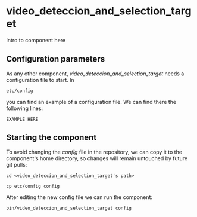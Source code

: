 # video_deteccion_and_selection_target
Intro to component here


## Configuration parameters
As any other component, *video_deteccion_and_selection_target* needs a configuration file to start. In
```
etc/config
```
you can find an example of a configuration file. We can find there the following lines:
```
EXAMPLE HERE
```

## Starting the component
To avoid changing the *config* file in the repository, we can copy it to the component's home directory, so changes will remain untouched by future git pulls:

```
cd <video_deteccion_and_selection_target's path> 
```
```
cp etc/config config
```

After editing the new config file we can run the component:

```
bin/video_deteccion_and_selection_target config
```
